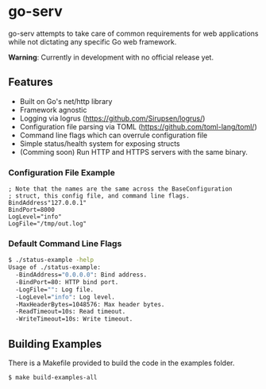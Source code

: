 # go-serv
go-serv attempts to take care of common requirements for web applications while not dictating any specific Go web framework. 

**Warning**: Currently in development with no official release yet.

## Features

* Built on Go's net/http library
* Framework agnostic
* Logging via logrus (https://github.com/Sirupsen/logrus/)
* Configuration file parsing via TOML (https://github.com/toml-lang/toml/)
* Command line flags which can overrule configuration file
* Simple status/health system for exposing structs
* (Comming soon) Run HTTP and HTTPS servers with the same binary.

### Configuration File Example
```plain
; Note that the names are the same across the BaseConfiguration
; struct, this config file, and command line flags.
BindAddress"127.0.0.1"
BindPort=8000
LogLevel="info"
LogFile="/tmp/out.log"
```

### Default Command Line Flags
```bash
$ ./status-example -help
Usage of ./status-example:
  -BindAddress="0.0.0.0": Bind address.
  -BindPort=80: HTTP bind port.
  -LogFile="": Log file.
  -LogLevel="info": Log level.
  -MaxHeaderBytes=1048576: Max header bytes.
  -ReadTimeout=10s: Read timeout.
  -WriteTimeout=10s: Write timeout.
```

## Building Examples
There is a Makefile provided to build the code in the examples folder.

```bash
$ make build-examples-all
```
